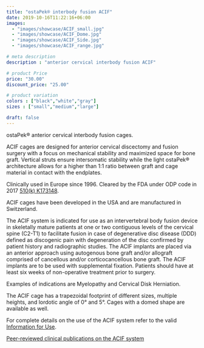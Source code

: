 ```yaml
---
title: "ostaPek® interbody fusion ACIF"
date: 2019-10-16T11:22:16+06:00
images: 
  - "images/showcase/ACIF_small.jpg"
  - "images/showcase/ACIF_Dome.jpg"
  - "images/showcase/ACIF_Side.jpg"
  - "images/showcase/ACIF_range.jpg"

# meta description
description : "anterior cervical interbody fusion ACIF"

# product Price
price: "30.00"
discount_price: "25.00"

# product variation
colors : ["black","white","gray"]
sizes : ["small","medium","large"]

draft: false
---
```


ostaPek® anterior cervical interbody fusion cages.

ACIF cages are designed for anterior cervical discectomy and fusion surgery with a focus on mechanical stability and maximized space for bone graft. Vertical struts ensure intersomatic stability while the light ostaPek® architecture allows for a higher than 1:1 ratio between graft and cage material in contact with the endplates.

Clinically used in Europe since 1996. Cleared by the FDA under ODP code in 2017 [510(k) K173148](https://www.accessdata.fda.gov/cdrh_docs/pdf17/K173148.pdf).

ACIF cages have been developed in the USA and are manufactured in Switzerland.

The ACIF system is indicated for use as an intervertebral body fusion device in skeletally mature patients at one or two contiguous levels of the cervical spine (C2-T1) to facilitate fusion in case of degenerative disc disease (DDD) defined as discogenic pain with degeneration of the disc confirmed by patient history and radiographic studies. The ACIF implants are placed via an anterior approach using autogenous bone graft and/or allograft comprised of cancellous and/or corticocancellous bone graft. The ACIF implants are to be used with supplemental fixation. Patients should have at least six weeks of non-operative treatment prior to surgery.

Examples of indications are Myelopathy and Cervical Disk Herniation.

The ACIF cage has a trapezoidal footprint of different sizes, multiple heights, and lordotic angle of 0° and 5°. Cages with a domed shape are available as well.

For complete details on the use of the ACIF system refer to the valid  [Information for Use](https://saps2412.github.io/IFUs/US_ACIF_IFU_2017-09.pdf).

[Peer-reviewed clinical publications on the ACIF system](https://spinenuances.com/download/publications)